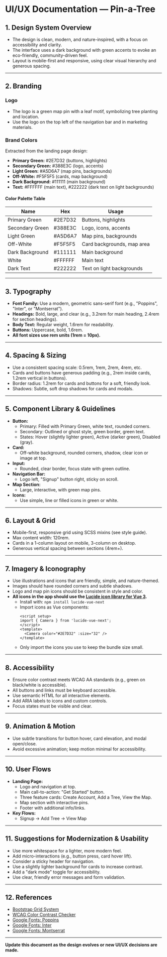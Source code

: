 # UI/UX Documentation — Pin-a-Tree

## 1. Design System Overview
- The design is clean, modern, and nature-inspired, with a focus on accessibility and clarity.
- The interface uses a dark background with green accents to evoke an eco-friendly, community-driven feel.
- Layout is mobile-first and responsive, using clear visual hierarchy and generous spacing.

---

## 2. Branding
### Logo
- The logo is a green map pin with a leaf motif, symbolizing tree planting and location.
- Use the logo on the top left of the navigation bar and in marketing materials.

### Brand Colors
Extracted from the landing page design:
- **Primary Green:** #2E7D32 (buttons, highlights)
- **Secondary Green:** #388E3C (logo, accents)
- **Light Green:** #A5D6A7 (map pins, backgrounds)
- **Off-White:** #F5F5F5 (cards, map background)
- **Dark Background:** #111111 (main background)
- **Text:** #FFFFFF (main text), #222222 (dark text on light backgrounds)

#### Color Palette Table
| Name            | Hex      | Usage                        |
|-----------------|----------|------------------------------|
| Primary Green   | #2E7D32  | Buttons, highlights          |
| Secondary Green | #388E3C  | Logo, icons, accents         |
| Light Green     | #A5D6A7  | Map pins, backgrounds        |
| Off-White       | #F5F5F5  | Card backgrounds, map area   |
| Dark Background | #111111  | Main background              |
| White           | #FFFFFF  | Main text                    |
| Dark Text       | #222222  | Text on light backgrounds    |

---

## 3. Typography
- **Font Family:** Use a modern, geometric sans-serif font (e.g., "Poppins", "Inter", or "Montserrat").
- **Headings:** Bold, large, and clear (e.g., 3.2rem for main heading, 2.4rem for section headings).
- **Body Text:** Regular weight, 1.6rem for readability.
- **Buttons:** Uppercase, bold, 1.6rem.
- **All font sizes use rem units (1rem = 10px).**

---

## 4. Spacing & Sizing
- Use a consistent spacing scale: 0.5rem, 1rem, 2rem, 4rem, etc.
- Cards and buttons have generous padding (e.g., 2rem inside cards, 1.2rem vertical in buttons).
- Border radius: 1.2rem for cards and buttons for a soft, friendly look.
- Shadows: Subtle, soft drop shadows for cards and modals.

---

## 5. Component Library & Guidelines
- **Button:**
  - Primary: Filled with Primary Green, white text, rounded corners.
  - Secondary: Outlined or ghost style, green border, green text.
  - States: Hover (slightly lighter green), Active (darker green), Disabled (gray).
- **Card:**
  - Off-white background, rounded corners, shadow, clear icon or image at top.
- **Input:**
  - Rounded, clear border, focus state with green outline.
- **Navigation Bar:**
  - Logo left, "Signup" button right, sticky on scroll.
- **Map Section:**
  - Large, interactive, with green map pins.
- **Icons:**
  - Use simple, line or filled icons in green or white.

---

## 6. Layout & Grid
- Mobile-first, responsive grid using SCSS mixins (see style guide).
- Max content width: 120rem.
- Cards in a 1-column layout on mobile, 3-column on desktop.
- Generous vertical spacing between sections (4rem+).

---

## 7. Imagery & Iconography
- Use illustrations and icons that are friendly, simple, and nature-themed.
- Images should have rounded corners and subtle shadows.
- Logo and map pin icons should be consistent in style and color.
- **All icons in the app should use the [Lucide icon library for Vue 3](https://lucide.dev/guide/packages/lucide-vue-next).**
  - Install with: `npm install lucide-vue-next`
  - Import icons as Vue components:
    ```vue
    <script setup>
    import { Camera } from 'lucide-vue-next';
    </script>
    <template>
      <Camera color="#2E7D32" :size="32" />
    </template>
    ```
  - Only import the icons you use to keep the bundle size small.

---

## 8. Accessibility
- Ensure color contrast meets WCAG AA standards (e.g., green on black/white is accessible).
- All buttons and links must be keyboard accessible.
- Use semantic HTML for all interactive elements.
- Add ARIA labels to icons and custom controls.
- Focus states must be visible and clear.

---

## 9. Animation & Motion
- Use subtle transitions for button hover, card elevation, and modal open/close.
- Avoid excessive animation; keep motion minimal for accessibility.

---

## 10. User Flows
- **Landing Page:**
  - Logo and navigation at top.
  - Main call-to-action: "Get Started" button.
  - Three feature cards: Create Account, Add a Tree, View the Map.
  - Map section with interactive pins.
  - Footer with additional info/links.
- **Key Flows:**
  - Signup → Add Tree → View Map

---

## 11. Suggestions for Modernization & Usability
- Use more whitespace for a lighter, more modern feel.
- Add micro-interactions (e.g., button press, card hover lift).
- Consider a sticky header for navigation.
- Use a slightly lighter background for cards to increase contrast.
- Add a "dark mode" toggle for accessibility.
- Use clear, friendly error messages and form validation.

---

## 12. References
- [Bootstrap Grid System](https://getbootstrap.com/docs/5.0/layout/grid/)
- [WCAG Color Contrast Checker](https://webaim.org/resources/contrastchecker/)
- [Google Fonts: Poppins](https://fonts.google.com/specimen/Poppins)
- [Google Fonts: Inter](https://fonts.google.com/specimen/Inter)
- [Google Fonts: Montserrat](https://fonts.google.com/specimen/Montserrat)

---

**Update this document as the design evolves or new UI/UX decisions are made.** 